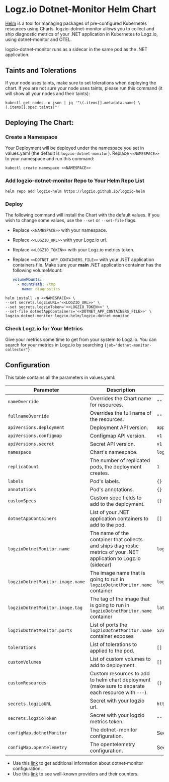 # Logz.io Dotnet-Monitor Helm Chart

[Helm](https://helm.sh/) is a tool for managing packages of pre-configured Kubernetes resources using Charts.
logzio-dotnet-monitor allows you to collect and ship diagnostic metrics of your .NET application in Kubernetes to Logz.io, 
using dotnet-monitor and OTEL.

logzio-dotnet-monitor runs as a sidecar in the same pod as the .NET application.

## Taints and Tolerations

If your node uses taints, make sure to set tolerations when deploying the chart.
If you are not sure your node uses taints, please run this command (it will show all your nodes and their taints):

```shell
kubectl get nodes -o json | jq '"\(.items[].metadata.name) \(.items[].spec.taints)"'
```

## Deploying The Chart:

### Create a Namespace

Your Deployment will be deployed under the namespace you set in values.yaml (the default is `logzio-dotnet-monitor`).
Replace `<<NAMESPACE>>` to your namespace and run this command:

```shell
kubectl create namespace <<NAMESPACE>>
```

### Add logzio-dotnet-monitor Repo to Your Helm Repo List

```shell
helm repo add logzio-helm https://logzio.github.io/logzio-helm
```

### Deploy

The following command will install the Chart with the default values.
If you wish to change some values, use the `--set` or `--set-file` flags.

- Replace `<<NAMESPACE>>` with your namespace.
- Replace `<<LOGZIO_URL>>` with your Logz.io url.
- Replace `<<LOGZIO_TOKEN>>` with your Logz.io metrics token.
- Replace `<<DOTNET_APP_CONTAINERS_FILE>>` with your .NET application containers file.
  Make sure your **main** .NET application container has the following volumeMount:

  ```yaml
  volumeMounts:
    - mountPath: /tmp
      name: diagnostics
  ```

```shell
helm install -n <<NAMESPACE>> \
--set secrets.logzioURL='<<LOGZIO_URL>>' \
--set secrets.logzioToken='<<LOGZIO_TOKEN>>' \
--set-file dotnetAppContainers='<<DOTNET_APP_CONTAINERS_FILE>>' \
logzio-dotnet-monitor logzio-helm/logzio-dotnet-monitor
```

### Check Logz.io for Your Metrics

Give your metrics some time to get from your system to Logz.io.
You can search for your metrics in Logz.io by searching `{job="dotnet-monitor-collector"}`

## Configuration

This table contains all the parameters in values.yaml:

| Parameter | Description | Default |
|---|---|---|
| `nameOverride` | Overrides the Chart name for resources. | `""` |
| `fullnameOverride` | Overrides the full name of the resources. | `""` |
| `apiVersions.deployment` | Deployment API version. | `apps/v1` |
| `apiVersions.configmap` | Configmap API version. | `v1` |
| `apiVersions.secret` | Secret API version. | `v1` |
| `namespace` | Chart's namespace. | `logzio-dotnet-monitor` |
| `replicaCount` | The number of replicated pods, the deployment creates. | `1` |
| `labels` | Pod's labels. | `{}` |
| `annotations` | Pod's annotations. | `{}` |
| `customSpecs` | Custom spec fields to add to the deployment. | `{}` |
| `dotnetAppContainers` | List of your .NET application containers to add to the pod. | `[]` |
| `logzioDotnetMonitor.name` | The name of the container that collects and ships diagnostic metrics of your .NET application to Logz.io (sidecar) | `logzio-dotnet-monitor` |
| `logzioDotnetMonitor.image.name` | The image name that is going to run in `logzioDotnetMonitor.name` container | `logzio/logzio-dotnet-monitor` |
| `logzioDotnetMonitor.image.tag` | The tag of the image that is going to run in `logzioDotnetMonitor.name` container | `latest` |
| `logzioDotnetMonitor.ports` | List of ports the `logzioDotnetMonitor.name` container exposes | `52325` |
| `tolerations` | List of tolerations to applied to the pod. | `[]` | 
| `customVolumes` | List of custom volumes to add to deployment. | `[]` |
| `customResources` | Custom resources to add to helm chart deployment (make sure to separate each resource with `---`). | `{}` |
| `secrets.logzioURL` | Secret with your logzio url. | `https://listener.logz.io:8053` |
| `secrets.logzioToken` | Secret with your logzio metrics token. | `""` |
| `configMap.dotnetMonitor` | The dotnet-monitor configuration. | See [values.yaml](https://github.com/logzio/logzio-helm/blob/master/charts/dotnet-monitor/values.yaml). |
| `configMap.opentelemetry` | The opentelemetry configuration. | See [values.yaml](https://github.com/logzio/logzio-helm/blob/master/charts/dotnet-monitor/values.yaml). |

- Use this [link](https://github.com/dotnet/dotnet-monitor/blob/main/documentation/configuration.md#metrics-configuration) to get additional information about dotnet-monitor configuration.
- Use this [link](https://docs.microsoft.com/en-us/dotnet/core/diagnostics/available-counters) to see well-known providers and their counters.